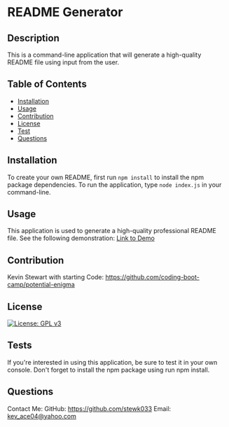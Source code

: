 # README Generator

## Description

 This is a command-line application that will generate a high-quality README file using input from the user.

## Table of Contents

 - [Installation](#installation)
 - [Usage](#usage)
 - [Contribution](#contribution)
 - [License](#license)
 - [Test](#test)
 - [Questions](#questions)
## Installation

 To create your own README, first run `npm install` to install the npm package dependencies. To run the application, type `node index.js` in your command-line.

## Usage

 This application is used to generate a high-quality professional README file. See the following demonstration:
 [Link to Demo](https://drive.google.com/file/d/1zkUxx6n_BrxqPs70LpclECbYO0zC_kbn/view)
 

## Contribution

 Kevin Stewart with starting Code: https://github.com/coding-boot-camp/potential-enigma

## License

 
[![License: GPL v3](https://img.shields.io/badge/License-GPLv3-blue.svg)](https://www.gnu.org/licenses/gpl-3.0)

## Tests

 If you're interested in using this application, be sure to test it in your own console. Don't forget to install the npm package using run npm install.

## Questions

 Contact Me:
 GitHub: https://github.com/stewk033
 Email: kev_ace04@yahoo.com
